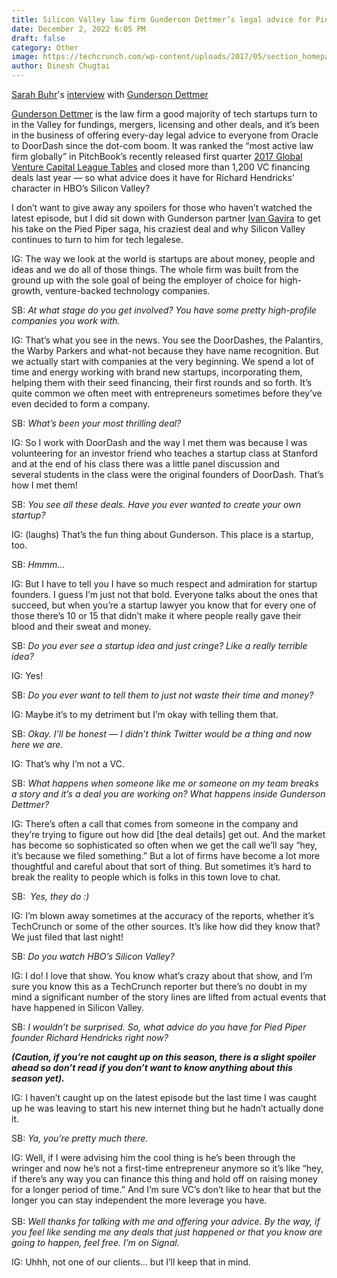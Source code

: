 ```yaml
---
title: Silicon Valley law firm Gunderson Dettmer’s legal advice for Pied Piper
date: December 2, 2022 6:05 PM
draft: false
category: Other
image: https://techcrunch.com/wp-content/uploads/2017/05/section_homepage_bg_2.jpg
author: Dinesh Chugtai
---
```

[Sarah Buhr](https://techcrunch.com/author/sarah-buhr/)'s [interview](https://techcrunch.com/2017/05/27/how-silicon-valley-law-firm-gunderson-dettmer-would-legally-advise-pied-piper/) with [Gunderson Dettmer](https://www.gunder.com/)

[Gunderson Dettmer](https://www.gunder.com/) is the law firm a good majority of tech startups turn to in the Valley for fundings, mergers, licensing and other deals, and it’s been in the business of offering every-day legal advice to everyone from Oracle to DoorDash since the dot-com boom. It was ranked the “most active law firm globally” in PitchBook’s recently released first quarter [2017 Global Venture Capital League Tables](http://files.pitchbook.com/pdf/PitchBook_1Q_2017_Global_League_Tables.pdf) and closed more than 1,200 VC financing deals last year — so what advice does it have for Richard Hendricks’ character in HBO’s Silicon Valley?

I don’t want to give away any spoilers for those who haven’t watched the latest episode, but I did sit down with Gunderson partner [Ivan Gavira](https://www.linkedin.com/in/ivangaviria/) to get his take on the Pied Piper saga, his craziest deal and why Silicon Valley continues to turn to him for tech legalese.

IG: The way we look at the world is startups are about money, people and ideas and we do all of those things. The whole firm was built from the ground up with the sole goal of being the employer of choice for high-growth, venture-backed technology companies.

SB: *At what stage do you get involved? You have some pretty high-profile companies you work with.*

IG: That’s what you see in the news. You see the DoorDashes, the Palantirs, the Warby Parkers and what-not because they have name recognition. But we actually start with companies at the very beginning. We spend a lot of time and energy working with brand new startups, incorporating them, helping them with their seed financing, their first rounds and so forth. It’s quite common we often meet with entrepreneurs sometimes before they’ve even decided to form a company.

SB: *What’s been your most thrilling deal?*

IG: So I work with DoorDash and the way I met them was because I was volunteering for an investor friend who teaches a startup class at Stanford and at the end of his class there was a little panel discussion and several students in the class were the original founders of DoorDash. That’s how I met them!

SB: *You see all these deals. Have you ever wanted to create your own startup?*

IG: (laughs) That’s the fun thing about Gunderson. This place is a startup, too.

SB: *Hmmm…*

IG: But I have to tell you I have so much respect and admiration for startup founders. I guess I’m just not that bold. Everyone talks about the ones that succeed, but when you’re a startup lawyer you know that for every one of those there’s 10 or 15 that didn’t make it where people really gave their blood and their sweat and money.

SB: *Do you ever see a startup idea and just cringe? Like a really terrible idea?*

IG: Yes!

SB: *Do you ever want to tell them to just not waste their time and money?*

IG: Maybe it’s to my detriment but I’m okay with telling them that.

SB: *Okay. I’ll be honest — I didn’t think Twitter would be a thing and now here we are.*

IG: That’s why I’m not a VC.

SB: *What happens when someone like me or someone on my team breaks a story and it’s a deal you are working on? What happens inside Gunderson Dettmer?*

IG: There’s often a call that comes from someone in the company and they’re trying to figure out how did \[the deal details] get out. And the market has become so sophisticated so often when we get the call we’ll say “hey, it’s because we filed something.” But a lot of firms have become a lot more thoughtful and careful about that sort of thing. But sometimes it’s hard to break the reality to people which is folks in this town love to chat.

SB:  *Yes, they do :)*

IG: I’m blown away sometimes at the accuracy of the reports, whether it’s TechCrunch or some of the other sources. It’s like how did they know that? We just filed that last night!

SB: *Do you watch HBO’s Silicon Valley?*

IG: I do! I love that show. You know what’s crazy about that show, and I’m sure you know this as a TechCrunch reporter but there’s no doubt in my mind a significant number of the story lines are lifted from actual events that have happened in Silicon Valley.

SB: *I wouldn’t be surprised. So, what advice do you have for Pied Piper founder Richard Hendricks right now?*

***(Caution, if you’re not caught up on this season, there is a slight spoiler ahead so don’t read if you don’t want to know anything about this season yet).***

IG: I haven’t caught up on the latest episode but the last time I was caught up he was leaving to start his new internet thing but he hadn’t actually done it.

SB: *Ya, you’re pretty much there.*

IG: Well, if I were advising him the cool thing is he’s been through the wringer and now he’s not a first-time entrepreneur anymore so it’s like “hey, if there’s any way you can finance this thing and hold off on raising money for a longer period of time.” And I’m sure VC’s don’t like to hear that but the longer you can stay independent the more leverage you have.\
\
SB: *Well thanks for talking with me and offering your advice. By the way, if you feel like sending me any deals that just happened or that you know are going to happen, feel free. I’m on Signal.*

IG: Uhhh, not one of our clients… but I’ll keep that in mind.